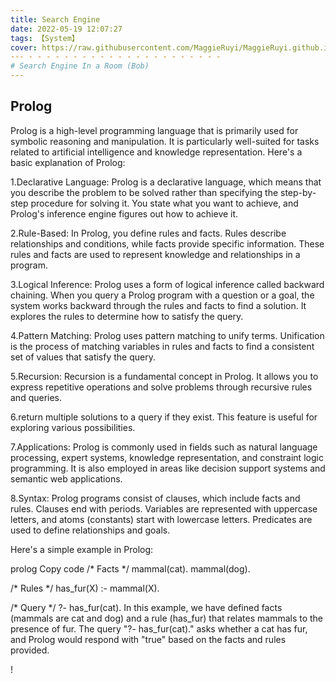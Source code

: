 ```yaml
---
title: Search Engine
date: 2022-05-19 12:07:27
tags: 【System】
cover: https://raw.githubusercontent.com/MaggieRuyi/MaggieRuyi.github.io/src/image/room.jpeg
--- - - - - - - - - - - - - - - - - - - - - - -
# Search Engine In a Room (Bob)
---
```

## Prolog
Prolog is a high-level programming language that is primarily used for symbolic reasoning and manipulation. It is particularly well-suited for tasks related to artificial intelligence and knowledge representation. Here's a basic explanation of Prolog:

1.Declarative Language: Prolog is a declarative language, which means that you describe the problem to be solved rather than specifying the step-by-step procedure for solving it. You state what you want to achieve, and Prolog's inference engine figures out how to achieve it.

2.Rule-Based: In Prolog, you define rules and facts. Rules describe relationships and conditions, while facts provide specific information. These rules and facts are used to represent knowledge and relationships in a program.

3.Logical Inference: Prolog uses a form of logical inference called backward chaining. When you query a Prolog program with a question or a goal, the system works backward through the rules and facts to find a solution. It explores the rules to determine how to satisfy the query.

4.Pattern Matching: Prolog uses pattern matching to unify terms. Unification is the process of matching variables in rules and facts to find a consistent set of values that satisfy the query.

5.Recursion: Recursion is a fundamental concept in Prolog. It allows you to express repetitive operations and solve problems through recursive rules and queries.

6.return multiple solutions to a query if they exist. This feature is useful for exploring various possibilities.

7.Applications: Prolog is commonly used in fields such as natural language processing, expert systems, knowledge representation, and constraint logic programming. It is also employed in areas like decision support systems and semantic web applications.

8.Syntax: Prolog programs consist of clauses, which include facts and rules. Clauses end with periods. Variables are represented with uppercase letters, and atoms (constants) start with lowercase letters. Predicates are used to define relationships and goals.

Here's a simple example in Prolog:

prolog
Copy code
/* Facts */
mammal(cat).
mammal(dog).

/* Rules */
has_fur(X) :- mammal(X).

/* Query */
?- has_fur(cat).
In this example, we have defined facts (mammals are cat and dog) and a rule (has_fur) that relates mammals to the presence of fur. The query "?- has_fur(cat)." asks whether a cat has fur, and Prolog would respond with "true" based on the facts and rules provided.


! [](https://raw.githubusercontent.com/MaggieRuyi/MaggieRuyi.github.io/src/image/prolog.png)